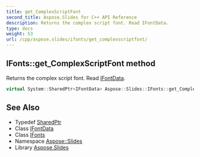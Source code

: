 ```yaml
---
title: get_ComplexScriptFont
second_title: Aspose.Slides for C++ API Reference
description: Returns the complex script font. Read IFontData.
type: docs
weight: 53
url: /cpp/aspose.slides/ifonts/get_complexscriptfont/
---
```

## IFonts::get_ComplexScriptFont method


Returns the complex script font. Read [IFontData](../../ifontdata/).

```cpp
virtual System::SharedPtr<IFontData> Aspose::Slides::IFonts::get_ComplexScriptFont()=0
```

## See Also

* Typedef [SharedPtr](../../../system/sharedptr/)
* Class [IFontData](../../ifontdata/)
* Class [IFonts](../)
* Namespace [Aspose::Slides](../../)
* Library [Aspose.Slides](../../../)
